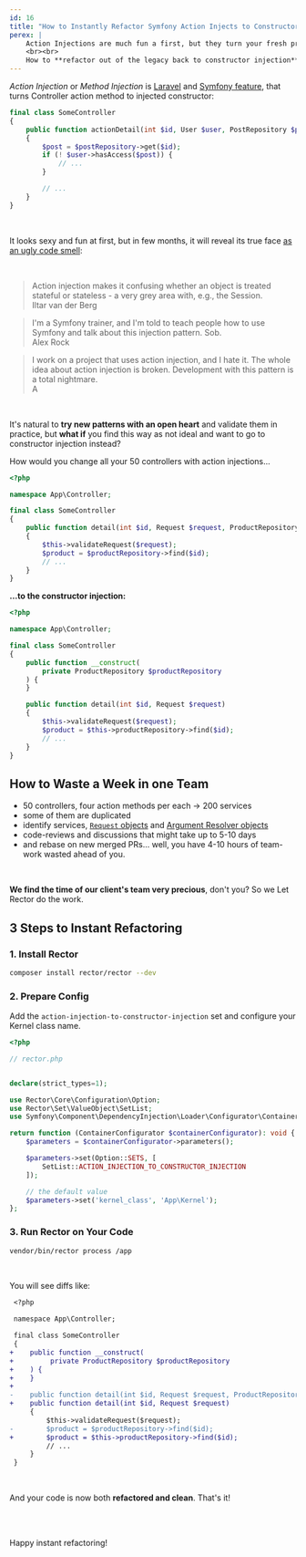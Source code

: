```yaml
---
id: 16
title: "How to Instantly Refactor Symfony Action Injects to Constructor Injection"
perex: |
    Action Injections are much fun a first, but they turn your fresh project into legacy code very fast. With PHP 8 and promoted properties, there is no reason to pollute method arguments with services.
    <br><br>
    How to **refactor out of the legacy back to constructor injection** today?
---
```


*Action Injection* or *Method Injection* is [Laravel](https://laravel.com/docs/8.x/controllers#method-injection) and [Symfony feature](https://symfony.com/doc/3.4/service_container/3.3-di-changes.html#controllers-are-registered-as-services), that turns Controller action method to injected constructor:

```php
final class SomeController
{
    public function actionDetail(int $id, User $user, PostRepository $postRepository)
    {
        $post = $postRepository->get($id);
        if (! $user->hasAccess($post)) {
            // ...
        }

        // ...
    }
}
```

<br>

It looks sexy and fun at first, but in few months, it will reveal its true face [as an ugly code smell](https://tomasvotruba.om/blog/2018/04/23/how-to-slowly-turn-your-symfony-project-to-legacy-with-action-injection/):

<br>

<blockquote class="blockquote">
    Action injection makes it confusing whether an object is treated stateful or stateless - a very grey area with, e.g., the Session.
    <footer class="blockquote-footer text-right">Iltar van der Berg</footer>
</blockquote>

<blockquote class="blockquote">
    I'm a Symfony trainer, and I'm told to teach people how to use Symfony and talk about this injection pattern. Sob.
    <footer class="blockquote-footer text-right">Alex Rock</footer>
</blockquote>

<blockquote class="blockquote">
    I work on a project that uses action injection, and I hate it. The whole idea about action injection is broken. Development with this pattern is a total nightmare.
    <footer class="blockquote-footer text-right">A</footer>
</blockquote>

<br>

It's natural to **try new patterns with an open heart** and validate them in practice, but **what if** you find this way as not ideal and want to go to constructor injection instead?

How would you change all your 50 controllers with action injections...

```php
<?php

namespace App\Controller;

final class SomeController
{
    public function detail(int $id, Request $request, ProductRepository $productRepository)
    {
        $this->validateRequest($request);
        $product = $productRepository->find($id);
        // ...
    }
}
```

**...to the constructor injection:**

```php
<?php

namespace App\Controller;

final class SomeController
{
    public function __construct(
        private ProductRepository $productRepository
    ) {
    }

    public function detail(int $id, Request $request)
    {
        $this->validateRequest($request);
        $product = $this->productRepository->find($id);
        // ...
    }
}
```


## How to Waste a Week in one Team

- 50 controllers, four action methods per each → 200 services
- some of them are duplicated
- identify services, [`Request` objects](https://symfony.com/doc/current/controller.html#controller-request-argument) and [Argument Resolver objects](https://symfony.com/doc/current/controller/argument_value_resolver.html)
- code-reviews and discussions that might take up to 5-10 days
- and rebase on new merged PRs... well, you have 4-10 hours of team-work wasted ahead of you.

<br>

**We find the time of our client's team very precious**, don't you? So we Let Rector do the work.

## 3 Steps to Instant Refactoring

### 1. Install Rector

```bash
composer install rector/rector --dev
```

### 2. Prepare Config

Add the `action-injection-to-constructor-injection` set and configure your Kernel class name.

```php
<?php

// rector.php


declare(strict_types=1);

use Rector\Core\Configuration\Option;
use Rector\Set\ValueObject\SetList;
use Symfony\Component\DependencyInjection\Loader\Configurator\ContainerConfigurator;

return function (ContainerConfigurator $containerConfigurator): void {
    $parameters = $containerConfigurator->parameters();

    $parameters->set(Option::SETS, [
        SetList::ACTION_INJECTION_TO_CONSTRUCTOR_INJECTION
    ]);

    // the default value
    $parameters->set('kernel_class', 'App\Kernel');
};
```

### 3. Run Rector on Your Code

```bash
vendor/bin/rector process /app
```

<br>

You will see diffs like:

```diff
 <?php

 namespace App\Controller;

 final class SomeController
 {
+    public function __construct(
+         private ProductRepository $productRepository
+    ) {
+    }
+
-    public function detail(int $id, Request $request, ProductRepository $productRepository)
+    public function detail(int $id, Request $request)
     {
         $this->validateRequest($request);
-        $product = $productRepository->find($id);
+        $product = $this->productRepository->find($id);
         // ...
     }
 }
```

<br>

And your code is now both **refactored and clean**. That's it!

<br><br>

Happy instant refactoring!
